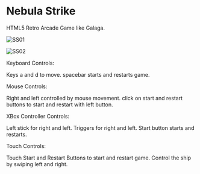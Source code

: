 # Nebula Strike
HTML5 Retro Arcade Game like Galaga.

![SS01](https://github.com/user-attachments/assets/597cfcc3-9b5a-465b-bfe6-96f0754e1cd0)

![SS02](https://github.com/user-attachments/assets/3a39df8a-4b21-4339-b60a-3311068ac71e)

Keyboard Controls:

Keys a and d to move.
spacebar starts and restarts game.

Mouse Controls:

Right and left controlled by mouse movement.
click on start and restart buttons to start and restart with left button.

XBox Controller Controls:

Left stick for right and left.
Triggers for right and left.
Start button starts and restarts.

Touch Controls:

Touch Start and Restart Buttons to start and restart game.
Control the ship by swiping left and right.
